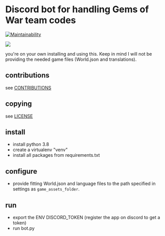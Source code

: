 # Discord bot for handling Gems of War team codes

[![Maintainability](https://api.codeclimate.com/v1/badges/b4b04e1e077f2edc8b6e/maintainability)](https://codeclimate.com/github/maduck/GoWDiscordTeamBot/maintainability)

![](https://garyatrics.com/images/bot_weapon_search.png)

you're on your own installing and using this.
Keep in mind I will not be providing the needed game files (World.json and translations).

## contributions
see [CONTRIBUTIONS](CONTRIBUTING.md)

## copying
see [LICENSE](LICENSE.md)

## install
* install python 3.8
* create a virtualenv "venv"
* install all packages from requirements.txt

## configure
* provide fitting World.json and language files to the path specified in settings as `game_assets_folder`.

## run
* export the ENV DISCORD_TOKEN (register the app on discord to get a token)
* run bot.py
